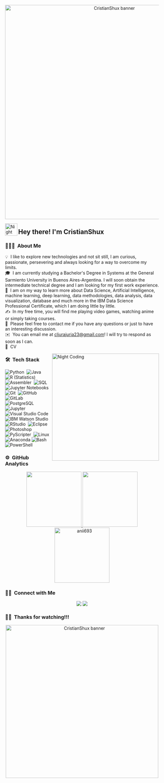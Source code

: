 <p align="center">
  <img src="https://e0.pxfuel.com/wallpapers/38/654/desktop-wallpaper-nico-yazawa-love-live-live.jpg" alt="CristianShux banner" width="700"/>
</p>


<img alt="Night Coding" src="./assets/Hand%20Wave.gif" width='40' align="left"/><h2>Hey there! I'm CristianShux</h2>

<!-- ## 👋 &nbsp;Hey there! I'm Aditya -->

### 👨🏻‍💻 &nbsp;About Me

💡  &nbsp;I like to explore new technologies and not sit still, I am curious, passionate, persevering and always looking for a way to overcome my limits.\
🎓 &nbsp;I am currently studying a Bachelor's Degree in Systems at the General Sarmiento University in Buenos Aires-Argentina. I will soon obtain the intermediate technical degree and I am looking for my first work experience.\
🌱 &nbsp;I am on my way to learn more about Data Science, Artificial Intelligence, machine learning, deep learning, data methodologies, data analysis, data visualization, database and much more in the IBM Data Science Professional Certificate, which I am doing little by little.\
✍️ &nbsp;In my free time, you will find me playing video games, watching anime or simply taking courses.\
💬 &nbsp;Please feel free to contact me if you have any questions or just to have an interesting discussion.\
✉️ &nbsp;You can email me at cljurajuria23@gmail.com! I will try to respond as soon as I can.\
📄 &nbsp;CV

<img alt="Night Coding" src="https://i.gifer.com/origin/c5/c55168ada0afcee958560a41aba8056d.gif" align="right" width="350"/>

### 🛠 &nbsp;Tech Stack

![Python](https://img.shields.io/badge/-Python-05122A?style=flat&logo=python)&nbsp;
![Java](https://img.shields.io/badge/-Java-05122A?style=flat&logo=openjdk&logoColor=FFA518)&nbsp;
![R (Statistics)](https://img.shields.io/badge/-R-05122A?style=flat&logo=R&logoColor=276DC3)\
![Assembler](https://img.shields.io/badge/-Assembler-05122A?style=flat&logo=assembler&logoColor=6E4C13)&nbsp;
![SQL](https://img.shields.io/badge/-SQL-05122A?style=flat&logo=sqlite)&nbsp;
![Jupyter Notebooks](https://img.shields.io/badge/-Jupyter%20Notebooks-05122A?style=flat&logo=jupyter)&nbsp;
![Git](https://img.shields.io/badge/-Git-05122A?style=flat&logo=git)&nbsp;
![GitHub](https://img.shields.io/badge/-GitHub-05122A?style=flat&logo=github)&nbsp;
![GitLab](https://img.shields.io/badge/-GitLab-05122A?style=flat&logo=gitlab)&nbsp;
![PostgreSQL](https://img.shields.io/badge/-PostgreSQL-05122A?style=flat&logo=postgresql)&nbsp;\
![Jupyter](https://img.shields.io/badge/-Jupyter-05122A?style=flat&logo=jupyter)&nbsp;
![Visual Studio Code](https://img.shields.io/badge/-Visual%20Studio%20Code-05122A?style=flat&logo=visual-studio-code&logoColor=007ACC)&nbsp;
![IBM Watson Studio](https://img.shields.io/badge/-IBM%20Watson%20Studio-05122A?style=flat&logo=ibm-watson&logoColor=00B5FF)
![RStudio](https://img.shields.io/badge/-RStudio-05122A?style=flat&logo=rstudio)&nbsp;
![Eclipse](https://img.shields.io/badge/-Eclipse-05122A?style=flat&logo=eclipse-ide&logoColor=2C2255)\
![Photoshop](https://img.shields.io/badge/-Photoshop-05122A?style=flat&logo=adobe-photoshop)&nbsp;
![PyScripter](https://img.shields.io/badge/-PyScripter-05122A?style=flat&logo=python)&nbsp;
![Linux](https://img.shields.io/badge/-Linux-05122A?style=flat&logo=linux&logoColor=FCC624)
![Anaconda](https://img.shields.io/badge/-Anaconda-05122A?style=flat&logo=anaconda&logoColor=44A833)
![Bash](https://img.shields.io/badge/-Bash-05122A?style=flat&logo=gnu-bash&logoColor=4EAA25)
![PowerShell](https://img.shields.io/badge/-PowerShell-05122A?style=flat&logo=powershell&logoColor=5391FE)





### ⚙️ &nbsp;GitHub Analytics

<p align="center">
  <a href="https://github.com/CristianShux">
    <img height="180em" src="https://github-readme-stats-eight-theta.vercel.app/api?username=CristianShux&show_icons=true&theme=algolia&include_all_commits=true&count_private=true"/>
  </a>
  <a href="https://github.com/CristianShux">
    <img height="180em" src="https://github-readme-stats-eight-theta.vercel.app/api/top-langs/?username=CristianShux&layout=compact&langs_count=8&theme=algolia"/>
  </a>
  <a href="https://github.com/CristianShux">
    <img height="180em" src="https://github-readme-streak-stats.herokuapp.com/?user=CristianShux&theme=algolia" alt="anii693" />
  </a>
</p>



    


### 🤝🏻 &nbsp;Connect with Me

<p align="center">
<a href="https://www.linkedin.com/in/cristian-leonel-jurajuria-58ba16256/"><img src="https://img.shields.io/badge/-Cristian%20Leonel%20Jurajuria-0077B5?style=flat&logo=Linkedin&logoColor=white"/></a>
<a href="mailto:cljurajuria23@gmail.com"><img src="https://img.shields.io/badge/-cljurajuria23@gmail.com-D14836?style=flat&logo=Gmail&logoColor=white"/></a>
</p>

### 👋🏻 &nbsp;Thanks for watching!!!

<p align="center">
  <img src="https://p4.wallpaperbetter.com/wallpaper/513/426/474/love-live-yazawa-nico-anime-wallpaper-preview.jpg" alt="CristianShux banner" width="500"/>
</p>





